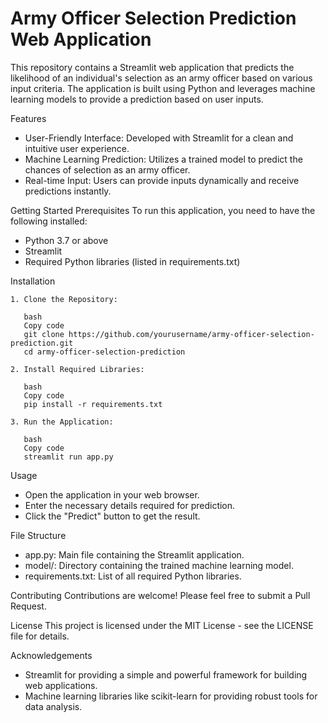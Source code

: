 # Army Officer Selection Prediction Web Application
This repository contains a Streamlit web application that predicts the likelihood of an individual's selection as an army officer based on various input criteria. The application is built using Python and leverages machine learning models to provide a prediction based on user inputs.

Features
 - User-Friendly Interface: Developed with Streamlit for a clean and intuitive user experience.
 - Machine Learning Prediction: Utilizes a trained model to predict the chances of selection as an army officer.
 - Real-time Input: Users can provide inputs dynamically and receive predictions instantly.
  
Getting Started
Prerequisites
To run this application, you need to have the following installed:

 - Python 3.7 or above
 - Streamlit
 - Required Python libraries (listed in requirements.txt)
  
Installation
  
    1. Clone the Repository:
    
       bash
       Copy code
       git clone https://github.com/yourusername/army-officer-selection-prediction.git
       cd army-officer-selection-prediction
    
    2. Install Required Libraries:
    
       bash
       Copy code
       pip install -r requirements.txt
    
    3. Run the Application:
    
       bash
       Copy code
       streamlit run app.py

Usage
   - Open the application in your web browser.
   - Enter the necessary details required for prediction.
   - Click the "Predict" button to get the result.
  
File Structure
   - app.py: Main file containing the Streamlit application.
   - model/: Directory containing the trained machine learning model.
   - requirements.txt: List of all required Python libraries.
  
Contributing
     Contributions are welcome! Please feel free to submit a Pull Request.

License
     This project is licensed under the MIT License - see the LICENSE file for details.

Acknowledgements
   - Streamlit for providing a simple and powerful framework for building web applications.
   - Machine learning libraries like scikit-learn for providing robust tools for data analysis.

   
